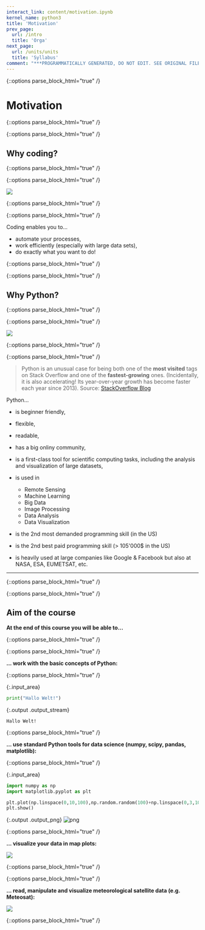 ```yaml
---
interact_link: content/motivation.ipynb
kernel_name: python3
title: 'Motivation'
prev_page:
  url: /intro
  title: 'Orga'
next_page:
  url: /units/units
  title: 'Syllabus'
comment: "***PROGRAMMATICALLY GENERATED, DO NOT EDIT. SEE ORIGINAL FILES IN /content***"
---
```



{::options parse_block_html="true" /}

    
# Motivation


{::options parse_block_html="true" /}



{::options parse_block_html="true" /}

    
## Why coding?


{::options parse_block_html="true" /}



{::options parse_block_html="true" /}

    
![](images/motivation/coding_superpower.jpg)


{::options parse_block_html="true" /}



{::options parse_block_html="true" /}

    
Coding enables you to...
- automate your processes,
- work efficiently (especially with large data sets),
- do exactly what you want to do!


{::options parse_block_html="true" /}



{::options parse_block_html="true" /}

    
## Why Python?


{::options parse_block_html="true" /}



{::options parse_block_html="true" /}

    
![](images/motivation/python_r_development.png)


{::options parse_block_html="true" /}



{::options parse_block_html="true" /}

    
> Python is an unusual case for being both one of the **most visited** tags on Stack Overflow and one of the **fastest-growing** ones. (Incidentally, it is also accelerating! Its year-over-year growth has become faster each year since 2013). Source: [StackOverflow Blog](https://stackoverflow.blog/2017/09/06/incredible-growth-python/)

Python...
- is beginner friendly,
- flexible,
- readable,
- has a big onliny community,
- is a first-class tool for scientific computing tasks, including the analysis and visualization of large datasets,
- is used in
    - Remote Sensing
    - Machine Learning
    - Big Data
    - Image Processing
    - Data Analysis
    - Data Visualization


- is the 2nd most demanded programming skill (in the US)
- is the 2nd best paid programming skill (> 105'000$ in the US)
- is heavily used at large companies like Google & Facebook but also at NASA, ESA, EUMETSAT, etc.

----------


{::options parse_block_html="true" /}



{::options parse_block_html="true" /}

    
## Aim of the course

**At the end of this course you will be able to...**


{::options parse_block_html="true" /}



{::options parse_block_html="true" /}

    
**... work with the basic concepts of Python:**


{::options parse_block_html="true" /}




{:.input_area}
```python
print("Hallo Welt!")
```


{:.output .output_stream}
```
Hallo Welt!

```


{::options parse_block_html="true" /}

    
**... use standard Python tools for data science (numpy, scipy, pandas, matplotlib):**


{::options parse_block_html="true" /}




{:.input_area}
```python
import numpy as np
import matplotlib.pyplot as plt

plt.plot(np.linspace(0,10,100),np.random.random(100)+np.linspace(0,3,100))
plt.show()
```



{:.output .output_png}
![png](/home/travis/build/python-kurs/sommersemester_2019/_build/motivation_11_0.png)




{::options parse_block_html="true" /}

    
**... visualize your data in map plots:**

![](images/motivation/basemap_example.png)


{::options parse_block_html="true" /}



{::options parse_block_html="true" /}

    
**... read, manipulate and visualize meteorological satellite data (e.g. Meteosat):**

![](images/motivation/msg_example.png)


{::options parse_block_html="true" /}

